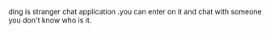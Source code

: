 ding is stranger chat application .you can enter on it and chat with someone you don't know who is it.
